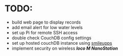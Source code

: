 # TODO:
- build web page to display records
- add email alert for low water levels
- set up Pi for remote SSH access
- double check CouchDB config settings
- set up hosted couchDB instance using [smileupps][]
- implement security on wireless  ***loco M NanoStation***



[smileupps]: https://www.smileupps.com/store/apps/couchdb